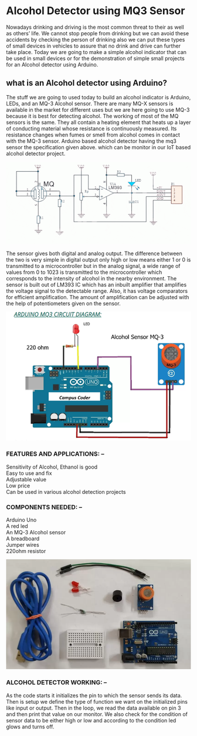 # Alcohol Detector using MQ3 Sensor

Nowadays drinking and driving is the most common threat to their as well as others’ life. We cannot stop people from drinking but we can avoid these accidents by checking the person of drinking also we can put these types of small devices in vehicles to assure that no drink and drive can further take place. Today we are going to make a simple alcohol indicator that can be used in small devices or for the demonstration of simple small projects for an Alcohol detector using Arduino.

## what is an Alcohol detector using Arduino?

The stuff we are going to used today to build an alcohol indicator is Arduino, LEDs, and an MQ-3 Alcohol sensor. There are many MQ-X sensors is available in the market for different uses but we are here going to use MQ-3 because it is best for detecting alcohol. The working of most of the MQ sensors is the same. They all contain a heating element that heats up a layer of conducting material whose resistance is continuously measured. Its resistance changes when fumes or smell from alcohol comes in contact with the MQ-3 sensor. Arduino based alcohol detector having the mq3 sensor the specification given above. which can be monitor in our IoT based alcohol detector project.

![logo](https://github.com/Arpitgarg07/Alcohol-detector/blob/main/n.gif)

The sensor gives both digital and analog output. The difference between the two is very simple in digital output only high or low means either 1 or 0 is transmitted to a microcontroller but in the analog signal, a wide range of values from 0 to 1023 is transmitted to the microcontroller which corresponds to the intensity of alcohol in the nearby environment. The sensor is built out of LM393 IC which has an inbuilt amplifier that amplifies the voltage signal to the detectable range. Also, it has voltage comparators for efficient amplification. The amount of amplification can be adjusted with the help of potentiometers given on the sensor.

![logo](https://github.com/Arpitgarg07/Alcohol-detector/blob/main/Circuit%20Diagram)

### FEATURES AND APPLICATIONS: –

Sensitivity of Alcohol, Ethanol is good <br>
Easy to use and fix <br>
Adjustable value <br>
Low price <br>
Can be used in various alcohol detection projects <br>


### COMPONENTS NEEDED: –

Arduino Uno <br>
A red led <br>
An MQ-3 Alcohol sensor <br>
A breadboard <br>
Jumper wires <br>
220ohm resistor <br>

![logo](https://github.com/Arpitgarg07/Alcohol-detector/blob/main/components.webp)

### ALCOHOL DETECTOR WORKING: –

As the code starts it initializes the pin to which the sensor sends its data. Then is setup we define the type of function we want on the initialized pins like input or output. Then in the loop, we read the data available on pin 3 and then print that value on our monitor. We also check for the condition of sensor data to be either high or low and according to the condition led glows and turns off.
